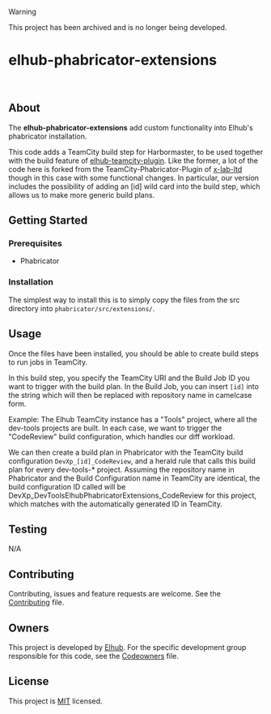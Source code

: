 > [!WARNING]  
> This project has been archived and is no longer being developed.
 
# elhub-phabricator-extensions

[<img src="https://img.shields.io/badge/repo-github-blue" alt="">](https://github.com/elhub/devxp-elhub-phabricator-extensions)
[<img src="https://img.shields.io/badge/issues-jira-orange" alt="">](https://jira.elhub.cloud/issues/?jql=project%20%3D%20%22Team%20Dev%22%20AND%20component%20%3D%20devxp-elhub-phabricator-extensions%20AND%20status%20!%3D%20Done)
[<img src="https://teamcity.elhub.cloud/app/rest/builds/buildType:(id:DevXp_DevXpElhubPhabricatorExtensions_PublishDocs)/statusIcon" alt="">](https://teamcity.elhub.cloud/project/DevXp_DevXpElhubPhabricatorExtensions?mode=builds#all-projects)
[<img src="https://sonar.elhub.cloud/api/project_badges/measure?project=no.elhub.devxp%3Adevxp-elhub-phabricator-extensions&metric=alert_status" alt="">](https://sonar.elhub.cloud/dashboard?id=no.elhub.devxp%3Adevxp-elhub-phabricator-extensions)
[<img src="https://sonar.elhub.cloud/api/project_badges/measure?project=no.elhub.devxp%3Adevxp-elhub-phabricator-extensions&metric=ncloc" alt="">](https://sonar.elhub.cloud/dashboard?id=no.elhub.devxp%3Adevxp-elhub-phabricator-extensions)
[<img src="https://sonar.elhub.cloud/api/project_badges/measure?project=no.elhub.devxp%3Adevxp-elhub-phabricator-extensions&metric=bugs" alt="">](https://sonar.elhub.cloud/dashboard?id=no.elhub.devxp%3Adevxp-elhub-phabricator-extensions)
[<img src="https://sonar.elhub.cloud/api/project_badges/measure?project=no.elhub.devxp%3Adevxp-elhub-phabricator-extensions&metric=vulnerabilities" alt="">](https://sonar.elhub.cloud/dashboard?id=no.elhub.devxp%3Adevxp-elhub-phabricator-extensions)
[<img src="https://sonar.elhub.cloud/api/project_badges/measure?project=no.elhub.devxp%3Adevxp-elhub-phabricator-extensions&metric=coverage" alt="">](https://sonar.elhub.cloud/dashboard?id=no.elhub.devxp%3Adevxp-elhub-phabricator-extensions)

## About

The **elhub-phabricator-extensions** add custom functionality into Elhub's phabricator installation.

This code adds a TeamCity build step for Harbormaster, to be used together with the build feature of
[elhub-teamcity-plugin](https://github.com/elhub/devxp-elhub-teamcity-plugin). Like the former, a lot
of the code here is forked from the TeamCity-Phabricator-Plugin of
[x-lab-ltd](https://github.com/x-lab-ltd/Teamcity-Phabricator-Plugin) though in this case with some functional
changes. In particular, our version includes the possibility of adding an [id] wild card into the build step,
which allows us to make more generic build plans.

## Getting Started

### Prerequisites

* Phabricator

### Installation

The simplest way to install this is to simply copy the files from the src directory into
`phabricator/src/extensions/`. 

## Usage

Once the files have been installed, you should be able to create build steps to run jobs in TeamCity.

In this build step, you specify the TeamCity URI and the Build Job ID you want to trigger with the build plan.
In the Build Job, you can insert `[id]` into the string which will then be replaced with repository name in
camelcase form.

Example:
The Elhub TeamCity instance has a "Tools" project, where all the dev-tools projects are built. In each case, we
want to trigger the "CodeReview" build configuration, which handles our diff workload.

We can then create a build plan in Phabricator with the TeamCity build configuration
`DevXp_[id]_CodeReview`, and a herald rule that calls this build plan for every dev-tools-* project. Assuming
the repository name in Phabricator and the Build Configuration name in TeamCity are identical, the build 
configuration ID called will be DevXp_DevToolsElhubPhabricatorExtensions_CodeReview for this project, which
matches with the automatically generated ID in TeamCity.

## Testing

N/A

## Contributing

Contributing, issues and feature requests are welcome. See the
[Contributing](https://github.com/elhub/devxp-elhub-phabricator-extensions/blob/main/CONTRIBUTING.md) file.

## Owners

This project is developed by [Elhub](https://elhub.no). For the specific development group responsible for this
code, see the [Codeowners](https://github.com/elhub/devxp-elhub-phabricator-extensions/blob/main/CODEOWNERS) file.

## License

This project is [MIT](https://github.com/elhub/devxp-elhub-phabricator-extensions/blob/main/LICENSE.md) licensed.
